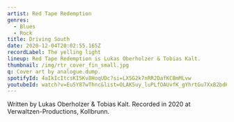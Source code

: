 ```yaml
---
artist: Red Tape Redemption
genres:
  - Blues
  - Rock
title: Driving South
date: 2020-12-04T20:02:55.165Z
recordLabel: The yelling light
lineup: Red Tape Redemption is Lukas Oberholzer & Tobias Kalt.
thumbnail: /img/rtr_cover_fin_small.jpg
q: Cover art by analogue.dump.
spotifyId: 4aIkIcItcsKI5Kv8HoqUDc?si=LX5G2k7nRR2DafKCBmMLvw
youtubeId: watch?v=Eu5Y87wThnc&list=OLAK5uy_luPLfOAUvfK_gYhrtGu7XxB2bdK1FhXUs
---
```

Written by Lukas Oberholzer & Tobias Kalt. Recorded in 2020 at Verwaltzen-Productions, Kollbrunn.